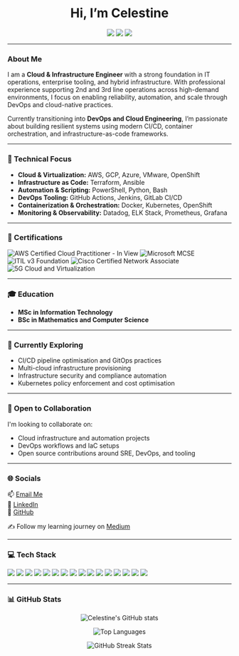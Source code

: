 <h1 align="center">Hi, I’m Celestine</h1>

<p align="center">
  <a href="https://www.linkedin.com/in/celestine-ntadi-736501133/"><img src="https://img.shields.io/badge/LinkedIn-0A66C2?style=for-the-badge&logo=linkedin&logoColor=white"/></a>
  <a href="mailto:contactilec@gmail.com"><img src="https://img.shields.io/badge/Gmail-D14836?style=for-the-badge&logo=gmail&logoColor=white"/></a>
  <a href="https://medium.com/@celestn"><img src="https://img.shields.io/badge/Medium-12100E?style=for-the-badge&logo=medium&logoColor=white"/></a>
</p>

---

### About Me  
I am a **Cloud & Infrastructure Engineer** with a strong foundation in IT operations, enterprise tooling, and hybrid infrastructure. With professional experience supporting 2nd and 3rd line operations across high-demand environments, I focus on enabling reliability, automation, and scale through DevOps and cloud-native practices.

Currently transitioning into **DevOps and Cloud Engineering**, I’m passionate about building resilient systems using modern CI/CD, container orchestration, and infrastructure-as-code frameworks.

---

### 🔧 Technical Focus  
- **Cloud & Virtualization:** AWS, GCP, Azure, VMware, OpenShift  
- **Infrastructure as Code:** Terraform, Ansible  
- **Automation & Scripting:** PowerShell, Python, Bash  
- **DevOps Tooling:** GitHub Actions, Jenkins, GitLab CI/CD  
- **Containerization & Orchestration:** Docker, Kubernetes, OpenShift  
- **Monitoring & Observability:** Datadog, ELK Stack, Prometheus, Grafana

---

### 🏅 Certifications  
<p> 
  <img src="https://img.shields.io/badge/AWS_Cloud_Practitioner-In_View-F7A81B?style=flat&logo=amazonaws&logoColor=white" alt="AWS Certified Cloud Practitioner - In View" />
  <img src="https://img.shields.io/badge/Microsoft_MCSE-0078D4?style=flat&logo=microsoft&logoColor=white" alt="Microsoft MCSE" /> 
  <img src="https://img.shields.io/badge/ITIL_v3_Foundation-602C50?style=flat&logo=itil&logoColor=white" alt="ITIL v3 Foundation" /> 
  <img src="https://img.shields.io/badge/CCNA-1D63ED?style=flat&logo=cisco&logoColor=white" alt="Cisco Certified Network Associate" /> 
  <img src="https://img.shields.io/badge/5G_Cloud_&_Virtualization-000000?style=flat&logo=5g&logoColor=white" alt="5G Cloud and Virtualization" /> </p>

---

### 🎓 Education  
- **MSc in Information Technology**  
- **BSc in Mathematics and Computer Science**

---

### 🌱 Currently Exploring  
- CI/CD pipeline optimisation and GitOps practices  
- Multi-cloud infrastructure provisioning  
- Infrastructure security and compliance automation  
- Kubernetes policy enforcement and cost optimisation

---

### 🤝 Open to Collaboration  
I'm looking to collaborate on:

- Cloud infrastructure and automation projects  
- DevOps workflows and IaC setups  
- Open source contributions around SRE, DevOps, and tooling

---

### 🌐 Socials  
📫 [Email Me](mailto:decelestn@gmail.com)  
🔗 [LinkedIn](https://www.linkedin.com/in/celestine-ntadi-736501133/)  
📁 [GitHub](https://github.com/celestn1)

✍️ Follow my learning journey on [Medium](https://medium.com/@celestn)

---

### 💻 Tech Stack  
<p>
  <img src="https://img.shields.io/badge/AWS-232F3E?style=flat&logo=amazonaws&logoColor=white" />
  <img src="https://img.shields.io/badge/GCP-4285F4?style=flat&logo=googlecloud&logoColor=white" />
  <img src="https://img.shields.io/badge/Azure-0078D4?style=flat&logo=microsoftazure&logoColor=white" />
  <img src="https://img.shields.io/badge/Terraform-623CE4?style=flat&logo=terraform&logoColor=white" />
  <img src="https://img.shields.io/badge/CloudFormation-FF4F8B?style=flat&logo=amazonaws&logoColor=white" />
  <img src="https://img.shields.io/badge/Docker-2496ED?style=flat&logo=docker&logoColor=white" />
  <img src="https://img.shields.io/badge/Kubernetes-326CE5?style=flat&logo=kubernetes&logoColor=white" />
  <img src="https://img.shields.io/badge/OpenShift-EE0000?style=flat&logo=redhatopenshift&logoColor=white" />
  <img src="https://img.shields.io/badge/Python-3776AB?style=flat&logo=python&logoColor=white" />
  <img src="https://img.shields.io/badge/PowerShell-5391FE?style=flat&logo=powershell&logoColor=white" />
  <img src="https://img.shields.io/badge/GitHub_Actions-2088FF?style=flat&logo=githubactions&logoColor=white" />
  <img src="https://img.shields.io/badge/Jenkins-D24939?style=flat&logo=jenkins&logoColor=white" />
  <img src="https://img.shields.io/badge/Datadog-632CA6?style=flat&logo=datadog&logoColor=white" />
  <img src="https://img.shields.io/badge/Okta-007DC1?style=flat&logo=okta&logoColor=white" />
  <img src="https://img.shields.io/badge/MongoDB-47A248?style=flat&logo=mongodb&logoColor=white" />
  <img src="https://img.shields.io/badge/Jira-0052CC?style=flat&logo=jira&logoColor=white" />
</p>

---

### 📊 GitHub Stats  
<p align="center">
  <img src="https://github-readme-stats.vercel.app/api?username=celestn1&show_icons=true&theme=radical" alt="Celestine's GitHub stats" />
</p>

<p align="center">
  <img src="https://github-readme-stats.vercel.app/api/top-langs/?username=celestn1&layout=compact&theme=radical" alt="Top Languages" />
</p>

<p align="center">
  <img src="https://github-readme-streak-stats.herokuapp.com?user=celestn1&theme=radical&date_format=M%20j%5B%2C%20Y%5D" alt="GitHub Streak Stats" />
</p>
